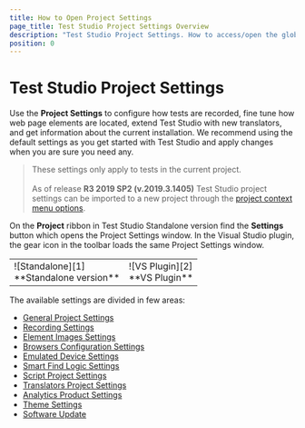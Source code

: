 ```yaml
---
title: How to Open Project Settings
page_title: Test Studio Project Settings Overview
description: "Test Studio Project Settings. How to access/open the global project settings in Test Studio project. recording options, Element find logic order, base url, element images, setting a default browser to run tests against, add reference to external dll. enable/ disable Telerik controls translators "
position: 0
---
```

# Test Studio Project Settings

Use the **Project Settings** to configure how tests are recorded, fine tune how web page elements are located, extend Test Studio with new translators, and get information about the current installation. We recommend using the default settings as you get started with Test Studio and apply changes when you are sure you need any.

> These settings only apply to tests in the current project. </br>
> </br>
> As of release **R3 2019 SP2 (v.2019.3.1405)** Test Studio project settings can be imported to a new project through the <a href="/features/project-explorer/overview#project-context-menu-options" target="_blank">project context menu options</a>.

On the **Project** ribbon in Test Studio Standalone version find the **Settings** button which opens the Project Settings window. In the Visual Studio plugin, the gear icon in the toolbar loads the same Project Settings window.

<table id="no-table">
<tr>
<td>![Standalone][1]<br>**Standalone version**</td>
<td>![VS Plugin][2]<br>**VS Plugin**</td>
<tr>
<table>

The available settings are divided in few areas:

- <a href="/features/project-settings/general" target="_blank">General Project Settings</a>
- <a href="/features/project-settings/recording-options" target="_blank">Recording Settings</a>
- <a href="/features/project-settings/element-images" target="_blank">Element Images Settings</a>
- <a href="/features/project-settings/browsers" target="_blank">Browsers Configuration Settings</a>
- <a href="/features/project-settings/emulated-device" target="_blank">Emulated Device Settings</a>
- <a href="/features/project-settings/find-logic" target="_blank">Smart Find Logic Settings</a>
- <a href="/features/project-settings/script-options" target="_blank">Script Project Settings</a>
- <a href="/features/project-settings/translators" target="_blank">Translators Project Settings</a>
- <a href="/features/project-settings/analytics" target="_blank">Analytics Product Settings</a>
- <a href="/features/project-settings/theme" target="_blank">Theme Settings</a>
- <a href="/features/project-settings/updates" target="_blank">Software Update</a>

[1]: /img/features/project-settings/overview/proj-settings-icon.png
[2]: /img/features/project-settings/overview/vs-proj-setting-icons.png